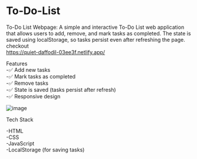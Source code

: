 # To-Do-List
To-Do List Webpage: A simple and interactive To-Do List web application that allows users to add, remove, and mark tasks as completed. The state is saved using localStorage, so tasks persist even after refreshing the page.
checkout <br>
https://quiet-daffodil-03ee3f.netlify.app/
<br>


Features<br>
-✅ Add new tasks<br>
-✅ Mark tasks as completed<br>
-✅ Remove tasks<br>
-✅ State is saved (tasks persist after refresh)<br>
-✅ Responsive design<br>







![image](https://github.com/user-attachments/assets/0cbd3b9b-d8ff-471c-9b93-73f4c657d817)
<br>

Tech Stack<br>

-HTML<br>
-CSS<br>
-JavaScript<br>
-LocalStorage (for saving tasks)<br>






